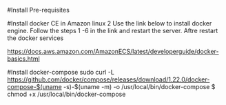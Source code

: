 #Install Pre-requisites

#Install docker CE in Amazon linux 2 
 Use the link below to install docker engine. Follow the steps 1 -6 in the link and restart the server. Aftre restart the docker services
 
 https://docs.aws.amazon.com/AmazonECS/latest/developerguide/docker-basics.html
 
 #Install docker-compose
 sudo curl -L https://github.com/docker/compose/releases/download/1.22.0/docker-compose-$(uname -s)-$(uname -m) -o /usr/local/bin/docker-compose
 $ chmod +x /usr/local/bin/docker-compose
